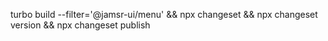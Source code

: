 turbo build --filter='@jamsr-ui/menu' && npx changeset && npx changeset version && npx changeset publish
